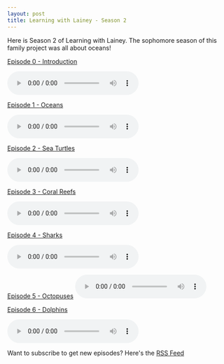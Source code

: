 ```yaml
---
layout: post
title: Learning with Lainey - Season 2
---
```


Here is Season 2 of Learning with Lainey. The sophomore season of this family
project was all about oceans!

[Episode 0 - Introduction](/assets/audio/S2E0-Introduction.m4a)

<audio controls="controls" ref='Episode 0 - Introduction' src="https://raw.githubusercontent.com/kylan/kylan.github.io/master/assets/audio/S2E0-Introduction.m4a"></audio>

[Episode 1 - Oceans](/assets/audio/S2E1-Oceans.m4a)

<audio controls="controls" ref='Episode 1 - Oceans' src="https://raw.githubusercontent.com/kylan/kylan.github.io/master/assets/audio/S2E1-Oceans.m4a"></audio>

[Episode 2 - Sea Turtles](/assets/audio/S2E2-Sea-Turtles.m4a)

<audio controls="controls" ref='Episode 2 - Sea Turtles' src="https://raw.githubusercontent.com/kylan/kylan.github.io/master/assets/audio/S2E2-Sea-Turtles.m4a"></audio>

[Episode 3 - Coral Reefs](/assets/audio/S2E3-Coral-Reefs.m4a)

<audio controls="controls" ref='Episode 3 - Coral Reefs' src="https://raw.githubusercontent.com/kylan/kylan.github.io/master/assets/audio/S2E3-Coral-Reefs.m4a"></audio>

[Episode 4 - Sharks](/assets/audio/S2E4-Sharks.m4a)

<audio controls="controls" ref='Episode 4 - Sharks' src="https://raw.githubusercontent.com/kylan/kylan.github.io/master/assets/audio/S2E4-Sharks.m4a"></audio>

[Episode 5 - Octopuses](/assets/audio/S2E5-Octopuses.m4a)
<audio controls="controls" ref='Episode 5 - Octopuses' src="https://raw.githubusercontent.com/kylan/kylan.github.io/master/assets/audio/S2E5-Octopuses.m4a"></audio>

[Episode 6 - Dolphins](/assets/audio/S2E6-Dolphins.m4a)

<audio controls="controls" ref='Episode 6 - Dolphins' src="https://raw.githubusercontent.com/kylan/kylan.github.io/master/assets/audio/S2E6-Dolphins.m4a"></audio>

Want to subscribe to get new episodes? Here's the
[RSS Feed](https://anchor.fm/s/4c52480/podcast/rss)
